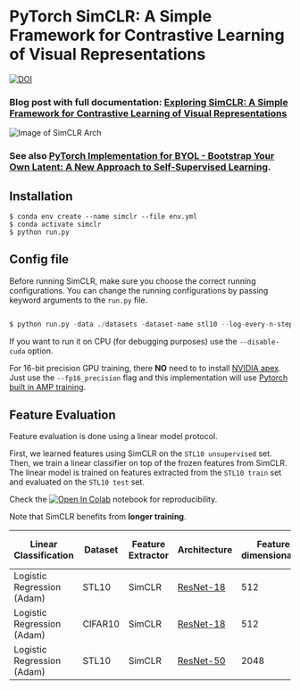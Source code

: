 # PyTorch SimCLR: A Simple Framework for Contrastive Learning of Visual Representations
[![DOI](https://zenodo.org/badge/241184407.svg)](https://zenodo.org/badge/latestdoi/241184407)


### Blog post with full documentation: [Exploring SimCLR: A Simple Framework for Contrastive Learning of Visual Representations](https://sthalles.github.io/simple-self-supervised-learning/)

![Image of SimCLR Arch](https://sthalles.github.io/assets/contrastive-self-supervised/cover.png)

### See also [PyTorch Implementation for BYOL - Bootstrap Your Own Latent: A New Approach to Self-Supervised Learning](https://github.com/sthalles/PyTorch-BYOL).

## Installation

```
$ conda env create --name simclr --file env.yml
$ conda activate simclr
$ python run.py
```

## Config file

Before running SimCLR, make sure you choose the correct running configurations. You can change the running configurations by passing keyword arguments to the ```run.py``` file.

```python

$ python run.py -data ./datasets -dataset-name stl10 --log-every-n-steps 100 --epochs 100 

```

If you want to run it on CPU (for debugging purposes) use the ```--disable-cuda``` option.

For 16-bit precision GPU training, there **NO** need to to install [NVIDIA apex](https://github.com/NVIDIA/apex). Just use the ```--fp16_precision``` flag and this implementation will use [Pytorch built in AMP training](https://pytorch.org/docs/stable/notes/amp_examples.html).

## Feature Evaluation

Feature evaluation is done using a linear model protocol. 

First, we learned features using SimCLR on the ```STL10 unsupervised``` set. Then, we train a linear classifier on top of the frozen features from SimCLR. The linear model is trained on features extracted from the ```STL10 train``` set and evaluated on the ```STL10 test``` set. 

Check the [![Open In Colab](https://colab.research.google.com/assets/colab-badge.svg)](https://github.com/sthalles/SimCLR/blob/simclr-refactor/feature_eval/mini_batch_logistic_regression_evaluator.ipynb) notebook for reproducibility.

Note that SimCLR benefits from **longer training**.

| Linear Classification      | Dataset | Feature Extractor | Architecture                                                                    | Feature dimensionality | Projection Head dimensionality | Epochs | Top1 % |
|----------------------------|---------|-------------------|---------------------------------------------------------------------------------|------------------------|--------------------------------|--------|--------|
| Logistic Regression (Adam) | STL10   | SimCLR            | [ResNet-18](https://drive.google.com/open?id=14_nH2FkyKbt61cieQDiSbBVNP8-gtwgF) | 512                    | 128                            | 100    | 74.45  |
| Logistic Regression (Adam) | CIFAR10 | SimCLR            | [ResNet-18](https://drive.google.com/open?id=1lc2aoVtrAetGn0PnTkOyFzPCIucOJq7C) | 512                    | 128                            | 100    | 69.82  |
| Logistic Regression (Adam) | STL10   | SimCLR            | [ResNet-50](https://drive.google.com/open?id=1ByTKAUsdm_X7tLcii6oAEl5qFRqRMZSu) | 2048                   | 128                            | 50     | 70.075 |
